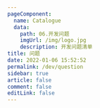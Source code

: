 ```yaml
---
pageComponent: 
  name: Catalogue
  data: 
    path: 06.开发问题
    imgUrl: /img/logo.jpg
    description: 开发问题清单
title: 问题
date: 2022-01-06 15:52:52
permalink: /dev/question
sidebar: true
article: false
comment: false
editLink: false
---
```

